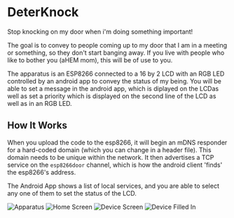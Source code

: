 # DeterKnock


Stop knocking on my door when i'm doing something important!

The goal is to convey to people coming up to my door that I am in a meeting or something, so they don't start banging away. If you live with people who like to bother you
(aHEM mom), this will be of use to you.

The apparatus is an ESP8266 connected to a 16 by 2 LCD with an RGB LED controlled by an android app to convey the status of my being. You will be able to set a message in the android app, which is diplayed
on the LCDas well as set a priority which is displayed on the second line of the LCD as well as in an RGB LED.

## How It Works

When you upload the code to the esp8266, it will begin an mDNS responder for a hard-coded domain (which you can change in a header file). This domain needs to be unique within the network. It then 
advertises a TCP service on the `esp8266door` channel, which is how the android client 'finds' the esp8266's address.

The Android App shows a list of local services, and you are able to select any one of them to set the status of the LCD.

![Apparatus](https://github.com/adiprerepa/deterknock/blob/master/docs/PXL_20210112_061811548.jpg)
![Home Screen](https://github.com/adiprerepa/deterknock/blob/master/docs/Screenshot_20210111-221020.png)
![Device Screen](https://github.com/adiprerepa/deterknock/blob/master/docs/Screenshot_20210111-221037.png)
![Device Filled In](https://github.com/adiprerepa/deterknock/blob/master/docs/Screenshot_20210111-221048.png)

